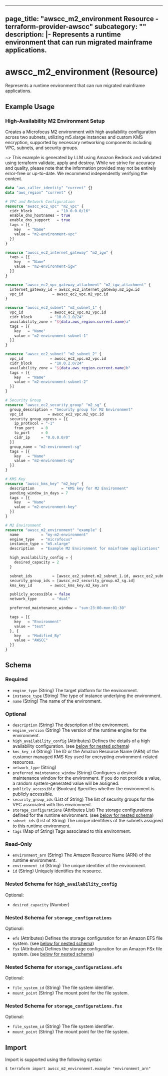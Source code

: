 
---
page_title: "awscc_m2_environment Resource - terraform-provider-awscc"
subcategory: ""
description: |-
  Represents a runtime environment that can run migrated mainframe applications.
---

# awscc_m2_environment (Resource)

Represents a runtime environment that can run migrated mainframe applications.

## Example Usage

### High-Availability M2 Environment Setup

Creates a Microfocus M2 environment with high availability configuration across two subnets, utilizing m5.xlarge instances and custom KMS encryption, supported by necessary networking components including VPC, subnets, and security groups.

~> This example is generated by LLM using Amazon Bedrock and validated using terraform validate, apply and destroy. While we strive for accuracy and quality, please note that the information provided may not be entirely error-free or up-to-date. We recommend independently verifying the content.

```terraform
data "aws_caller_identity" "current" {}
data "aws_region" "current" {}

# VPC and Network Configuration
resource "awscc_ec2_vpc" "m2_vpc" {
  cidr_block           = "10.0.0.0/16"
  enable_dns_hostnames = true
  enable_dns_support   = true
  tags = [{
    key   = "Name"
    value = "m2-environment-vpc"
  }]
}

resource "awscc_ec2_internet_gateway" "m2_igw" {
  tags = [{
    key   = "Name"
    value = "m2-environment-igw"
  }]
}

resource "awscc_ec2_vpc_gateway_attachment" "m2_igw_attachment" {
  internet_gateway_id = awscc_ec2_internet_gateway.m2_igw.id
  vpc_id             = awscc_ec2_vpc.m2_vpc.id
}

resource "awscc_ec2_subnet" "m2_subnet_1" {
  vpc_id            = awscc_ec2_vpc.m2_vpc.id
  cidr_block        = "10.0.1.0/24"
  availability_zone = "${data.aws_region.current.name}a"
  tags = [{
    key   = "Name"
    value = "m2-environment-subnet-1"
  }]
}

resource "awscc_ec2_subnet" "m2_subnet_2" {
  vpc_id            = awscc_ec2_vpc.m2_vpc.id
  cidr_block        = "10.0.2.0/24"
  availability_zone = "${data.aws_region.current.name}b"
  tags = [{
    key   = "Name"
    value = "m2-environment-subnet-2"
  }]
}

# Security Group
resource "awscc_ec2_security_group" "m2_sg" {
  group_description = "Security group for M2 Environment"
  vpc_id           = awscc_ec2_vpc.m2_vpc.id
  security_group_egress = [{
    ip_protocol = "-1"
    from_port   = 0
    to_port     = 0
    cidr_ip     = "0.0.0.0/0"
  }]
  group_name = "m2-environment-sg"
  tags = [{
    key   = "Name"
    value = "m2-environment-sg"
  }]
}

# KMS Key
resource "awscc_kms_key" "m2_key" {
  description            = "KMS key for M2 Environment"
  pending_window_in_days = 7
  tags = [{
    key   = "Name"
    value = "m2-environment-key"
  }]
}

# M2 Environment
resource "awscc_m2_environment" "example" {
  name          = "my-m2-environment"
  engine_type   = "microfocus"
  instance_type = "m5.xlarge"
  description   = "Example M2 Environment for mainframe applications"

  high_availability_config = {
    desired_capacity = 2
  }

  subnet_ids         = [awscc_ec2_subnet.m2_subnet_1.id, awscc_ec2_subnet.m2_subnet_2.id]
  security_group_ids = [awscc_ec2_security_group.m2_sg.id]
  kms_key_id        = awscc_kms_key.m2_key.arn

  publicly_accessible = false
  network_type       = "dual"

  preferred_maintenance_window = "sun:23:00-mon:01:30"

  tags = [{
    key   = "Environment"
    value = "test"
  }, {
    key   = "Modified_By"
    value = "AWSCC"
  }]
}
```

<!-- schema generated by tfplugindocs -->
## Schema

### Required

- `engine_type` (String) The target platform for the environment.
- `instance_type` (String) The type of instance underlying the environment.
- `name` (String) The name of the environment.

### Optional

- `description` (String) The description of the environment.
- `engine_version` (String) The version of the runtime engine for the environment.
- `high_availability_config` (Attributes) Defines the details of a high availability configuration. (see [below for nested schema](#nestedatt--high_availability_config))
- `kms_key_id` (String) The ID or the Amazon Resource Name (ARN) of the customer managed KMS Key used for encrypting environment-related resources.
- `network_type` (String)
- `preferred_maintenance_window` (String) Configures a desired maintenance window for the environment. If you do not provide a value, a random system-generated value will be assigned.
- `publicly_accessible` (Boolean) Specifies whether the environment is publicly accessible.
- `security_group_ids` (List of String) The list of security groups for the VPC associated with this environment.
- `storage_configurations` (Attributes List) The storage configurations defined for the runtime environment. (see [below for nested schema](#nestedatt--storage_configurations))
- `subnet_ids` (List of String) The unique identifiers of the subnets assigned to this runtime environment.
- `tags` (Map of String) Tags associated to this environment.

### Read-Only

- `environment_arn` (String) The Amazon Resource Name (ARN) of the runtime environment.
- `environment_id` (String) The unique identifier of the environment.
- `id` (String) Uniquely identifies the resource.

<a id="nestedatt--high_availability_config"></a>
### Nested Schema for `high_availability_config`

Optional:

- `desired_capacity` (Number)


<a id="nestedatt--storage_configurations"></a>
### Nested Schema for `storage_configurations`

Optional:

- `efs` (Attributes) Defines the storage configuration for an Amazon EFS file system. (see [below for nested schema](#nestedatt--storage_configurations--efs))
- `fsx` (Attributes) Defines the storage configuration for an Amazon FSx file system. (see [below for nested schema](#nestedatt--storage_configurations--fsx))

<a id="nestedatt--storage_configurations--efs"></a>
### Nested Schema for `storage_configurations.efs`

Optional:

- `file_system_id` (String) The file system identifier.
- `mount_point` (String) The mount point for the file system.


<a id="nestedatt--storage_configurations--fsx"></a>
### Nested Schema for `storage_configurations.fsx`

Optional:

- `file_system_id` (String) The file system identifier.
- `mount_point` (String) The mount point for the file system.

## Import

Import is supported using the following syntax:

```shell
$ terraform import awscc_m2_environment.example "environment_arn"
```
